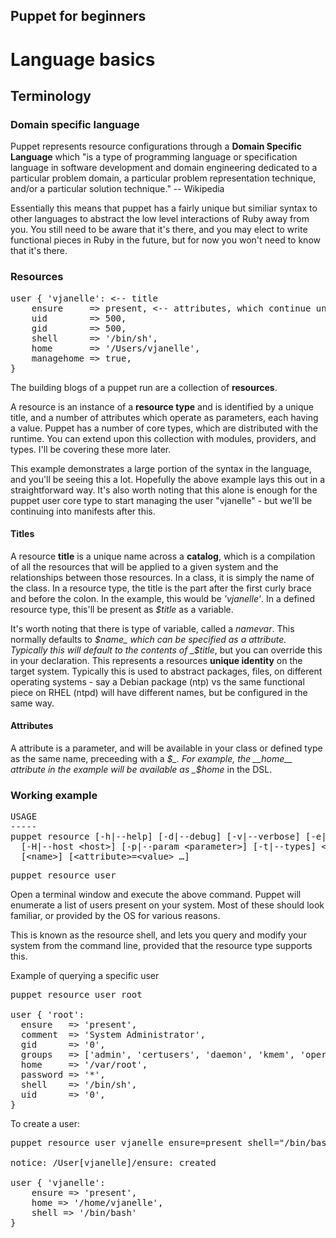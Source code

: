 Puppet for beginners
--------------------

# Language basics

## Terminology

### Domain specific language

Puppet represents resource configurations through a __Domain Specific Language__ which "is a type of programming language or specification language in software development and domain engineering dedicated to a particular problem domain, a particular problem representation technique, and/or a particular solution technique." -- Wikipedia 

Essentially this means that puppet has a fairly unique but similiar syntax to other languages to abstract the low level interactions of Ruby away from you.  You still need to be aware that it's there, and you may elect to write functional pieces in Ruby in the future, but for now you won't need to know that it's there.

### Resources

<pre title="User resource">
user { 'vjanelle': <-- title
	ensure     => present, <-- attributes, which continue until the closing {
	uid        => 500,
	gid        => 500,
	shell      => '/bin/sh',
	home       => '/Users/vjanelle',
	managehome => true,
}
</pre>

The building blogs of a puppet run are a collection of **resources**.  

A resource is an instance of a **resource type** and is identified by a unique title, and a number of attributes which operate as parameters, each having a value.  Puppet has a number of core types, which are distributed with the runtime.  You can extend upon this collection with modules, providers, and types.  I'll be covering these more later.  

This example demonstrates a large portion of the syntax in the language, and you'll be seeing this a lot.  Hopefully the above example lays this out in a straightforward way.  It's also worth noting that this alone is enough for the puppet user core type to start managing the user "vjanelle" - but we'll be continuing into manifests after this.

#### Titles

A resource **title** is a unique name across a **catalog**, which is a compilation of all the resources that will be applied to a given system and the relationships between those resources.  In a class, it is simply the name of the class.  In a resource type, the title is the part after the first curly brace and before the colon.  In the example, this would be _'vjanelle'_.  In a defined resource type, this'll be present as _$title_ as a variable.

It's worth noting that there is type of variable, called a _namevar_.  This normally defaults to _$name_ which can be specified as a attribute.  Typically this will default to the contents of _$title_, but you can override this in your declaration.  This represents a resources __unique identity__ on the target system.  Typically this is used to abstract packages, files, on different operating systems - say a Debian package (ntp) vs the same functional piece on RHEL (ntpd) will have different names, but be configured in the same way.  

#### Attributes

A attribute is a parameter, and will be available in your class or defined type as the same name, preceeding with a _$_.  For example, the __home__ attribute in the example will be available as _$home_ in the DSL.

### Working example

<pre>
USAGE
-----
puppet resource [-h|--help] [-d|--debug] [-v|--verbose] [-e|--edit]
  [-H|--host &lt;host&gt;] [-p|--param &lt;parameter&gt;] [-t|--types] &lt;type&gt;
  [&lt;name&gt;] [&lt;attribute&gt;=&lt;value&gt; …]
</pre>

<pre>
puppet resource user
</pre>

Open a terminal window and execute the above command.  Puppet will enumerate a list of users present on your system.  Most of these should look familiar, or provided by the OS for various reasons.

This is known as the resource shell, and lets you query and modify your system from the command line, provided that the resource type supports this.  


Example of querying a specific user

<pre>
puppet resource user root

user { 'root':
  ensure   => 'present',
  comment  => 'System Administrator',
  gid      => '0',
  groups   => ['admin', 'certusers', 'daemon', 'kmem', 'operator', 'procmod', 'procview', 'staff', 'sys', 'tty', 'wheel'],
  home     => '/var/root',
  password => '*',
  shell    => '/bin/sh',
  uid      => '0',
}
</pre>

To create a user:

<pre>
puppet resource user vjanelle ensure=present shell="/bin/bash" home="/home/bash" managehome=true

notice: /User[vjanelle]/ensure: created

user { 'vjanelle':
    ensure => 'present',
    home => '/home/vjanelle',
    shell => '/bin/bash'
}
</pre>